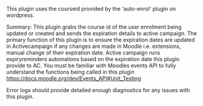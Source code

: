 This plugin uses the courseid provided by the 'auto-enrol' plugin on wordpress.

Summary: This plugin grabs the course id of the user enrolment being updated or created and sends the expiration details to active campaign. The primary function of this plugin is to ensure the expiration dates are updated in Activecampaign if any changes are made in Moodle i.e. extensions, manual change of their expiration date. Active campaign runs expiryreminders automations based on the expiration date this plugin provide to AC. You must be familiar with Moodles events API to fully understand the functions being called in this plugin https://docs.moodle.org/dev/Events_API#Unit_Testing

Error logs should provide detailed enough diagnostics for any issues with this plugin.
